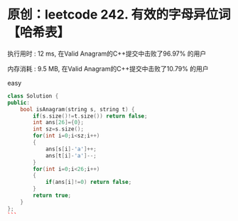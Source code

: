# 原创：leetcode 242. 有效的字母异位词【哈希表】

执行用时 : 12 ms, 在Valid Anagram的C++提交中击败了96.97% 的用户

内存消耗 : 9.5 MB, 在Valid Anagram的C++提交中击败了10.79% 的用户

easy

```c++
class Solution {
public:
    bool isAnagram(string s, string t) {
        if(s.size()!=t.size()) return false;
        int ans[26]={0};
        int sz=s.size();
        for(int i=0;i<sz;i++)
        {
            ans[s[i]-'a']++;
            ans[t[i]-'a']--;
        }
        for(int i=0;i<26;i++)
        {
            if(ans[i]!=0) return false;
        }
        return true;
    }
};
``` 

